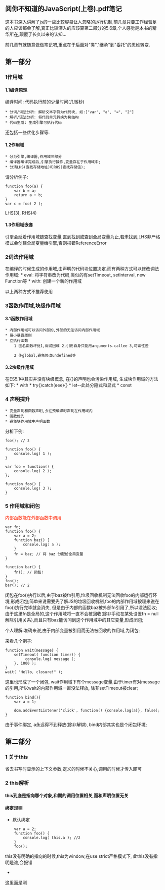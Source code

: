 ## 阅你不知道的JavaScript(上卷).pdf笔记

这本书深入讲解了js的一些比较容易让人忽略的运行机制,前几章只要工作经验足的人应该都会了解,真正比较深入的应该算第二部分的5.6章,个人感觉是本书的精华所在,颠覆了长久以来的认知...

前几章节就随意做做笔记吧,重点在于后面对"类","继承"到"委托"的思维转变.


## 第一部分
### 1作用域

#### 1.1编译原理

编译时间: 代码执行前的少量时间(几微秒)

    * 分词/词法分析: 解析文本字符为代码块, 如:["var", "a", "=", "2"]
    * 解析/语法分析: 将代码单元转换为树结构
    * 代码生成: 生成引擎可执行代码

还包括一些优化步骤等.

#### 1.2作用域

    * 分为引擎,编译器,作用域三部分
    * 编译器编译完成后,引擎执行操作,变量存在于作用域中;
    * 分清LHS(查找存储地址)和RHS(查找存储值);

请分析例子:
```
function foo(a) {
    var b = a;
    return a + b;
}
var c = foo( 2 );
```

LHS(3), RHS(4)

#### 1.3作用域嵌套
引擎会延着作用域链查找变量,直到找到或查到全局变量为止,若未找到,LHS非严格模式会创建全局变量给引擎,否则报错ReferenceError

### 2词法作用域

在编译的时候生成的作用域,由声明的代码块位置决定.而有两种方式可以修改词法作用域:
    * eval: 将字符串改为代码,类似的有setTimeout, setInterval, new Function等
    * with: 创建一个新的作用域

以上两种方式不推荐使用

### 3函数作用域,块级作用域

#### 3.1函数作用域
    * 内部作用域可以访问外部的,外部的无法访问内部作用域
    * 最小暴露原则
    * 立执行函数
        1 匿名函数坏处1,调试困难 2,引用自身只能用arguments.callee 3,可读性差

        2 传global,避免修改undefined等

#### 3.2块级作用域
在ES5.1中其实并没有块级概念, 在{}的声明也会污染作用域, 生成块作用域的方法如下:
    * with
    * try{}catch(eee){}
    * let--此处分隐式和显式
    * const

### 4 声明提升
    * 变量声明和函数声明,会在预编译时声明在作用域内
    * 函数优先
    * 避免块作用域中声明函数

分析下例:
```
foo(); // 3

function foo() {
    console.log( 1 );
}

var foo = function() {
    console.log( 2 );
};

function foo() {
    console.log( 3 );
}
```

### 5 作用域和闭包
<font style="color: #f20"> 内部函数能在外部函数中调用 </font>

```
var fn;
function foo() {
    var a = 2;
    function baz() {
        console.log( a );
    }
    fn = baz; // 将 baz 分配给全局变量
}

function bar() {
    fn(); // 闭包!
}
foo();
bar(); // 2
```
闭包在foo()执行以后,由于baz被fn引用,垃圾回收机制无法回收foo的内部运行环境,形成闭包;简单来说需要先了解JS的垃圾回收机制,foo的内部作用域按理来说在foo()执行完毕就会消失,
但是由于内部的函数baz被外部fn引用了,所以没法回收;由于这里fn是全局的,这个作用域将一直不会被回收(除非手动在某处设置fn = null解除引用关系),而且只有baz能访问到这个作用域中的其它变量,形成闭包;

个人理解:准确来说,由于内部变量被引用而无法被回收的作用域,为闭包;

来看几个例子:
```
function wait(message) {
    setTimeout( function timer() {
         console.log( message );
    }, 1000 );
}
wait( "Hello, closure!" );
```
这里也形成了一个闭包, wait作用域下有个message变量,由于timer有对message的引用,所以wait的内部作用域一直没法释放, 除非setTimeout被clear;

```
function bind(){
    var a = 1;

    dom.addEventListener('click', function() {console.log(a)}, false);
}
```

由于事件绑定, a永远得不到释放(除非解绑), bind内部其实也是个闭包环境;

## 第二部分

### 1 关于this

省去书写时显示的上下文参数,定义的时候不关心,调用的时候才传入即可

### 2 this解析

#### this到底是指向哪个对象,和期的调用位置相关,而和声明位置无关

#### 绑定规则

* 默认绑定
```
    var a = 2;
    function foo() {
        console.log( this.a ); //2
    }
    foo();
```
this没有明确的指向的时候,this为window;在use strict严格模式下, 此this没有指明是谁,会报错

*

这里面是测

